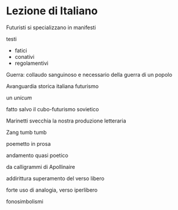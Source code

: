 # Lezione di Italiano

Futuristi si specializzano in manifesti

testi
* fatici
* conativi
* regolamentivi


Guerra: collaudo sanguinoso e necessario della guerra di un popolo


Avanguardia storica italiana
futurismo

un _unicum_

fatto salvo il cubo-futurismo sovietico

Marinetti svecchia la nostra produzione letteraria


Zang tumb tumb

poemetto in prosa

andamento quasi poetico

da calligrammi di Apollinaire

addirittura superamento del verso libero

forte uso di analogia, verso iperlibero

fonosimbolismi
<!--stackedit_data:
eyJoaXN0b3J5IjpbMTQwODAwNTQ0NCwtMTc0MDY1NDc0MV19
-->